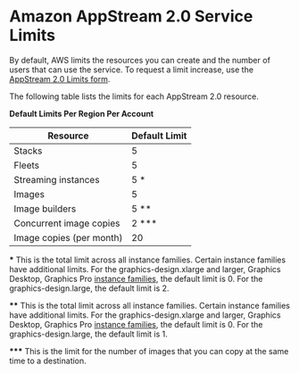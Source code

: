 # Amazon AppStream 2\.0 Service Limits<a name="limits"></a>

By default, AWS limits the resources you can create and the number of users that can use the service\. To request a limit increase, use the [AppStream 2\.0 Limits form](https://console.aws.amazon.com/support/home#/case/create?issueType=service-limit-increase&limitType=service-code-appstream2)\.

The following table lists the limits for each AppStream 2\.0 resource\.


**Default Limits Per Region Per Account**  

| Resource | Default Limit | 
| --- | --- | 
| Stacks | 5 | 
| Fleets | 5 | 
| Streaming instances | 5 \* | 
| Images | 5 | 
| Image builders | 5 \*\* | 
| Concurrent image copies | 2 \*\*\* | 
| Image copies \(per month\) | 20 | 

**\*** This is the total limit across all instance families\. Certain instance families have additional limits\. For the graphics-design.xlarge and larger, Graphics Desktop, Graphics Pro [instance families](instance-types.md), the default limit is 0\. For the graphics-design.large, the default limit is 2\.

**\*\*** This is the total limit across all instance families\. Certain instance families have additional limits\. For the graphics-design.xlarge and larger, Graphics Desktop, Graphics Pro [instance families](instance-types.md), the default limit is 0\. For the graphics-design.large, the default limit is 1\.

**\*\*\*** This is the limit for the number of images that you can copy at the same time to a destination\.
